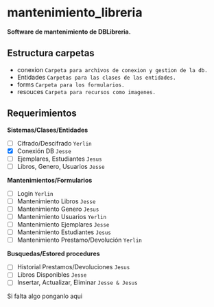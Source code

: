 # mantenimiento_libreria

**Software de mantenimiento de DBLibreria.**

## Estructura carpetas

- conexion `Carpeta para archivos de conexion y gestion de la db.`
- Entidades 	`Carpetas para las clases de las entidades.`
- forms		`Carpeta para los formularios.`
- resouces	`Carpeta para recursos como imagenes.`

## Requerimientos

**Sistemas/Clases/Entidades**
* [ ] Cifrado/Descifrado `Yerlin`
* [X] Conexión DB `Jesse`
* [ ] Ejemplares, Estudiantes `Jesus`
* [ ] Libros, Genero, Usuarios `Jesse` 

**Mantenimientos/Formularios**
* [ ] Login `Yerlin`
* [ ] Mantenimiento Libros `Jesse`
* [ ] Mantenimiento Genero `Jesus`
* [ ] Mantenimiento Usuarios `Yerlin`
* [ ] Mantenimiento Ejemplares `Jesse`
* [ ] Mantenimiento Estudiantes `Jesus`
* [ ] Mantenimiento Prestamo/Devolución `Yerlin`

**Busquedas/Estored procedures**
* [ ] Historial Prestamos/Devoluciones `Jesus`
* [ ] Libros Disponibles `Jesse`
* [ ] Insertar, Actualizar, Eliminar `Jesse & Jesus`

Si falta algo ponganlo aqui
